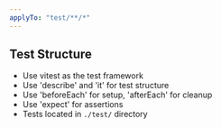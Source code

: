 ```yaml
---
applyTo: "test/**/*"
---
```


## Test Structure

- Use vitest as the test framework
- Use 'describe' and 'it' for test structure  
- Use 'beforeEach' for setup, 'afterEach' for cleanup
- Use 'expect' for assertions
- Tests located in `./test/` directory

